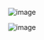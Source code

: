 ![image](https://github.com/Kelniteru/MasGanjar/assets/158505065/2da26576-769f-495d-8270-3857b36959e4)

![image](https://github.com/Kelniteru/MasGanjar/assets/158505065/80fdcf0e-0388-4aec-99fb-e16004c39228)
